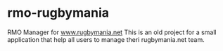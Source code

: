 # rmo-rugbymania
RMO Manager for www.rugbymania.net
This is an old project for a small application that help all users to manage theri rugbymania.net team.
